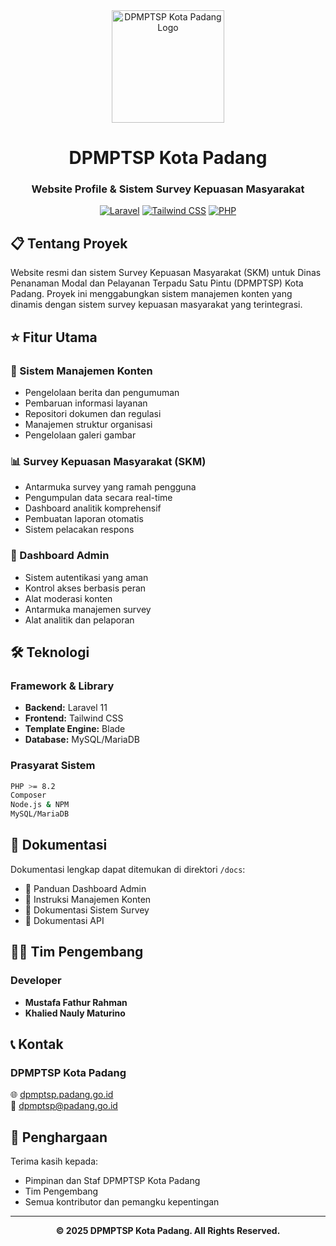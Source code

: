 <div align="center">

<img src="https://github.com/user-attachments/assets/1acf9b47-f773-44bd-9c95-d0b3b5d426ef" width="180" alt="DPMPTSP Kota Padang Logo">

# DPMPTSP Kota Padang
### Website Profile & Sistem Survey Kepuasan Masyarakat

[![Laravel](https://img.shields.io/badge/Laravel-11-FF2D20?style=flat-square&logo=laravel)](https://laravel.com)
[![Tailwind CSS](https://img.shields.io/badge/Tailwind-0.5.2-38B2AC?style=flat-square&logo=tailwind-css)](https://tailwindcss.com)
[![PHP](https://img.shields.io/badge/PHP-≥8.2-777BB4?style=flat-square&logo=php)](https://php.net)

</div>

## 📋 Tentang Proyek

Website resmi dan sistem Survey Kepuasan Masyarakat (SKM) untuk Dinas Penanaman Modal dan Pelayanan Terpadu Satu Pintu (DPMPTSP) Kota Padang. Proyek ini menggabungkan sistem manajemen konten yang dinamis dengan sistem survey kepuasan masyarakat yang terintegrasi.

## ⭐ Fitur Utama

### 📱 Sistem Manajemen Konten
- Pengelolaan berita dan pengumuman
- Pembaruan informasi layanan
- Repositori dokumen dan regulasi
- Manajemen struktur organisasi
- Pengelolaan galeri gambar

### 📊 Survey Kepuasan Masyarakat (SKM)
- Antarmuka survey yang ramah pengguna
- Pengumpulan data secara real-time
- Dashboard analitik komprehensif
- Pembuatan laporan otomatis
- Sistem pelacakan respons

### 🔐 Dashboard Admin
- Sistem autentikasi yang aman
- Kontrol akses berbasis peran
- Alat moderasi konten
- Antarmuka manajemen survey
- Alat analitik dan pelaporan

## 🛠️ Teknologi

### Framework & Library
- **Backend:** Laravel 11
- **Frontend:** Tailwind CSS
- **Template Engine:** Blade
- **Database:** MySQL/MariaDB

### Prasyarat Sistem
```bash
PHP >= 8.2
Composer
Node.js & NPM
MySQL/MariaDB
```

## 📖 Dokumentasi

Dokumentasi lengkap dapat ditemukan di direktori `/docs`:

- 📘 Panduan Dashboard Admin
- 📗 Instruksi Manajemen Konten
- 📙 Dokumentasi Sistem Survey
- 📕 Dokumentasi API

## 👨‍💻 Tim Pengembang

### Developer
- **Mustafa Fathur Rahman**
- **Khalied Nauly Maturino**

## 📞 Kontak

### DPMPTSP Kota Padang
🌐 [dpmptsp.padang.go.id](https://dpmptsp.padang.go.id)  
📧 [dpmptsp@padang.go.id](mailto:dpmptsp@padang.go.id)

## 🙏 Penghargaan

Terima kasih kepada:
- Pimpinan dan Staf DPMPTSP Kota Padang
- Tim Pengembang
- Semua kontributor dan pemangku kepentingan

---

<div align="center">

**© 2025 DPMPTSP Kota Padang. All Rights Reserved.**

</div>
